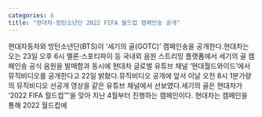 ```yaml
---
categories: b
title: "현대차·방탄소년단 2022 FIFA 월드컵 캠페인송 공개"
---
```

현대자동차와 방탄소년단(BTS)이 ‘세기의 골(GOTC)’ 캠페인송을 공개한다.현대차는 오는 23일 오후 6시 멜론·스포티파이 등 국내외 음원 스트리밍 플랫폼에서 세기의 골 캠페인송 공식 음원을 발매함과 동시에 현대차 글로벌 유튜브 채널 ‘현대월드와이드’에서 뮤직비디오를 공개한다고 22일 밝혔다.뮤직비디오 공개에 앞서 이날 오전 8시 1분가량의 뮤직비디오 선공개 영상을 같은 유튜브 채널에서 선보였다.세기의 골은 현대차가 ‘2022 FIFA 월드컵™’을 맞아 지난 4월부터 진행하는 캠페인이다. 현대차는 캠페인을 통해 2022 월드컵에